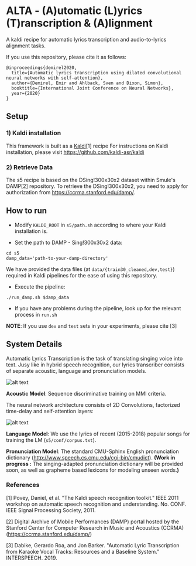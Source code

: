 # ALTA - (A)utomatic (L)yrics (T)ranscription & (A)lignment

A kaldi recipe for automatic lyrics transcription and audio-to-lyrics alignment tasks.

If you use this repository, please cite it as follows:

```
@inproceedings{demirel2020,
  title={Automatic lyrics transcription using dilated convolutional neural networks with self-attention},
  author={Demirel, Emir and Ahlback, Sven and Dixon, Simon},
  booktitle={International Joint Conference on Neural Networks},
  year={2020}
}
```

## Setup

### 1) Kaldi  installation
This framework is built as a [Kaldi](http://kaldi-asr.org/)[1] recipe 
For instructions on Kaldi installation, please visit https://github.com/kaldi-asr/kaldi

### 2) Retrieve Data

The s5 recipe is based on the DSing!300x30x2 dataset within Smule's DAMP[2] repository. To retrieve the DSing!300x30x2, you need to apply for authorization from https://ccrma.stanford.edu/damp/.

## How to run

* Modify ```KALDI_ROOT``` in  ```s5/path.sh``` according to where your Kaldi installation is.

* Set the path to DAMP - Sing!300x30x2 data:

```
cd s5
damp_data='path-to-your-damp-directory'
```
We have provided the data files (at ```data/{train30_cleaned,dev,test}```) required in Kaldi pipelines for the ease of using this repository. 

* Execute the pipeline:
```
./run_damp.sh $damp_data
```

* If you have any problems during the pipeline, look up for the relevant process in ```run.sh```

**NOTE**: If you use ```dev``` and ```test``` sets in your experiments, please cite [3]

## System Details

Automatic Lyrics Transcription is the task of translating singing voice into text. Jusy like in hybrid speech recognition, our lyrics transcriber consists of separate acoustic, language and pronunciation models.

![alt text](https://github.com/emirdemirel/ALTA/blob/master/img/img-git1.png?raw=true&s=200)

**Acoustic Model**: Sequence discriminative training on MMI criteria.

The neural network architecture consists of 2D Convolutions, factorized time-delay and self-attention layers:

![alt text](https://github.com/emirdemirel/ALTA/blob/master/img/img-git2.png?raw=true)

**Language Model**: We use the lyrics of recent (2015-2018) popular songs for training the LM (```s5/conf/corpus.txt```).

**Pronunciation Model**: The standard CMU-Sphinx English pronunciation dictionary (http://www.speech.cs.cmu.edu/cgi-bin/cmudict). **(Work in progress :** The singing-adapted pronunciation dictionary will be provided soon, as well as grapheme based lexicons for modeling unseen words.**)**


### References
[1] Povey, Daniel, et al. "The Kaldi speech recognition toolkit." IEEE 2011 workshop on automatic speech recognition and understanding. No. CONF. IEEE Signal Processing Society, 2011.

[2] Digital Archive of Mobile Performances (DAMP) portal hosted by the Stanford Center for Computer Research in Music and Acoustics (CCRMA) (https://ccrma.stanford.edu/damp/)

[3] Dabike, Gerardo Roa, and Jon Barker. "Automatic Lyric Transcription from Karaoke Vocal Tracks: Resources and a Baseline System." INTERSPEECH. 2019.
